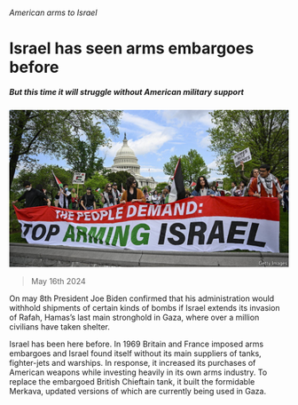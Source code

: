 ###### American arms to Israel

# Israel has seen arms embargoes before 

##### But this time it will struggle without American military support 

![image](images/20240518_MAP503.jpg) 

> May 16th 2024 

On may 8th President Joe Biden confirmed that his administration would withhold shipments of certain kinds of bombs if Israel extends its invasion of Rafah, Hamas’s last main stronghold in Gaza, where over a million civilians have taken shelter.

Israel has been here before. In 1969 Britain and France imposed arms embargoes and Israel found itself without its main suppliers of tanks, fighter-jets and warships. In response, it increased its purchases of American weapons while investing heavily in its own arms industry. To replace the embargoed British Chieftain tank, it built the formidable Merkava, updated versions of which are currently being used in Gaza.

